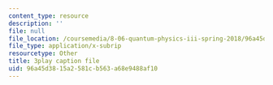 ```yaml
---
content_type: resource
description: ''
file: null
file_location: /coursemedia/8-06-quantum-physics-iii-spring-2018/96a45d3815a2581cb563a68e9488af10_FIef9sP-Yq8.vtt
file_type: application/x-subrip
resourcetype: Other
title: 3play caption file
uid: 96a45d38-15a2-581c-b563-a68e9488af10
---
```

